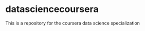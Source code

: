 datasciencecoursera
===================

This is a repository for the coursera data science specialization
